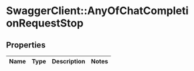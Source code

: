 # SwaggerClient::AnyOfChatCompletionRequestStop

## Properties
Name | Type | Description | Notes
------------ | ------------- | ------------- | -------------

